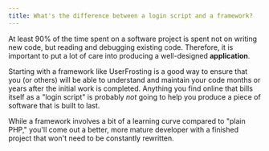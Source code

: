 ```yaml
---
title: What's the difference between a login script and a framework?
---
```

At least 90% of the time spent on a software project is spent not on writing new code, but reading and debugging existing code.  Therefore, it is important to put a lot of care into producing a well-designed **application**.   


Starting with a framework like UserFrosting is a good way to ensure that you (or others) will be able to understand and maintain your code months or years after the initial work is completed.  Anything you find online that bills itself as a "login script" is probably _not_ going to help you produce a piece of software that is built to last.  


While a framework involves a bit of a learning curve compared to "plain PHP," you'll come out a better, more mature developer with a finished project that won't need to be constantly rewritten.
